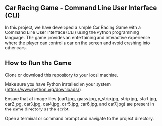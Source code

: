 ## Car Racing Game - Command Line User Interface (CLI)

In this project, we have developed a simple Car Racing Game with a Command Line User Interface (CLI) using the Python programming language. The game provides an entertaining and interactive experience where the player can control a car on the screen and avoid crashing into other cars.

## How to Run the Game
Clone or download this repository to your local machine.

Make sure you have Python installed on your system (https://www.python.org/downloads/).

Ensure that all image files (car1.jpg, grass.jpg, y_strip.jpg, strip.jpg, start.jpg, car2.jpg, car3.jpg, car4.jpg, car5.jpg, car6.jpg, and car7.jpg) are present in the same directory as the script.

Open a terminal or command prompt and navigate to the project directory.

